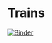 # Trains

[![Binder](https://mybinder.org/badge_logo.svg)](https://mybinder.org/v2/gh/BobSomething/Trains/HEAD)
